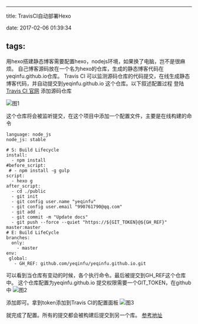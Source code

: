 ﻿---

title: TravisCI自动部署Hexo

date: 2017-02-06 01:39:34

tags:
---

用hexo搭建静态博客需要配置hexo，nodejs环境，如果换了电脑，岂不是很麻烦。
自己博客源码放在一个名为hexo的仓库，生成的静态博客代码在yeqinfu.github.io仓库。
Travis CI 可以监测源码仓库的代码提交，在线生成静态博客代码，并自动提交到yeqinfu.github.io
这个仓库。以下叙述配置过程
登陆[Travis CI 官网]( https://travis-ci.org/)
添加源码仓库

![图1](/imgs/a1.png)

 这个仓库将会被监听提交，在这个项目中添加一个配置文件，主要是在线构建的命令
```
language: node_js
node_js: stable

# S: Build Lifecycle
install:
  - npm install
#before_script:
 # - npm install -g gulp
script:
  - hexo g 
after_script:
  - cd ./public
  - git init
  - git config user.name "yeqinfu"
  - git config user.email "990761790@qq.com"
  - git add .
  - git commit -m "Update docs"
  - git push --force --quiet "https://${GIT_TOKEN}@${GH_REF}" master:master
# E: Build LifeCycle
branches:
  only:
    - master
env:
 global:
   - GH_REF: github.com/yeqinfu/yeqinfu.github.io.git

```

可以看到当仓库有变动的时候，各个执行命令。最后被提交到GH_REF这个仓库中。
这个仓库配置为yeqinfu.github.io
提交权限需要一个GIT_TOKEN，在github中
![图2](/imgs/a2.png)

 添加即可。拿到token添加到Travis CI的配置面板
![图3](/imgs/a3.png)

 
就完成了配置。所有的提交都会被构建后提交到另一个库。
[参考地址](http://i.woblog.cn/2016/05/04/%E6%89%8B%E6%8A%8A%E6%89%8B%E6%95%99%E4%BD%A0%E4%BD%BF%E7%94%A8Travis%20CI%E8%87%AA%E5%8A%A8%E9%83%A8%E7%BD%B2%E4%BD%A0%E7%9A%84Hexo%E5%8D%9A%E5%AE%A2%E5%88%B0Github%E4%B8%8A/)






























